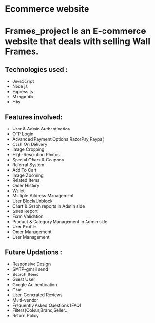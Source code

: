 <h1> Ecommerce website<h1>
  
  <p>Frames_project is an E-commerce website that deals with selling Wall Frames.<p>
  
  
Technologies used :
-----------------------
* JavaScript
* Node js
* Express js
* Mongo db
* Hbs

Features involved:
-----------------------------------------------
* User & Admin Authentication
* OTP Login
* Advanced Payment Options(RazorPay,Paypal)
* Cash On Delivery
* Image Cropping
* High-Resolution Photos
* Special Offers & Coupons
* Referral System
* Add To Cart
* Image Zooming
* Related Items
* Order History
* Wallet
* Multiple Address Management
* User Block/Unblock
* Chart & Graph reports in Admin side
* Sales Report
* Form Validation
* Product & Category Management in Admin side
* User Profile
* Order Management
* User Management

Future Updations :
----------------------------------
* Responsive Design
* SMTP-gmail send  
* Search Items
* Guest User
* Google Authentication
* Chat
* User-Generated Reviews
* Multi-vendor
* Frequently Asked Questions (FAQ)
* Filters(Colour,Brand,Seller...)
* Return Policy
